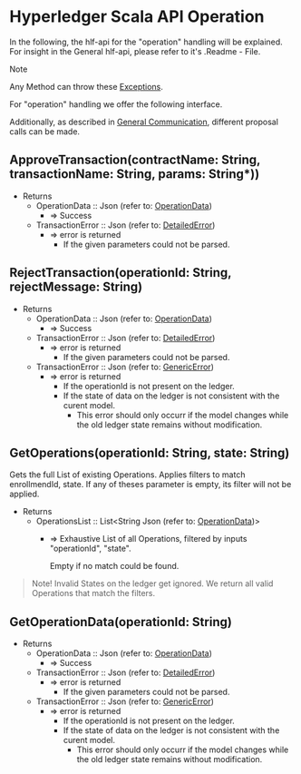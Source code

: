 # Hyperledger Scala API Operation

In the following, the hlf-api for the "operation" handling will be explained.
For insight in the General hlf-api, please refer to it's .Readme - File.
> [!NOTE]
Any Method can throw these [Exceptions](errors.md#Exceptions).

For "operation" handling we offer the following interface. 

Additionally, as described in [General Communication](general-communication.md), different proposal calls can be made.


## ApproveTransaction(contractName: String, transactionName: String, params: String*))
- Returns
    - OperationData :: Json (refer to: [OperationData](../chaincode/operation.md#OperationData))
        - => Success
    - TransactionError :: Json (refer to: [DetailedError](../chaincode/errors.md#DetailedError))
        - => error is returned
          - If the given parameters could not be parsed.

## RejectTransaction(operationId: String, rejectMessage: String)
- Returns
    - OperationData :: Json (refer to: [OperationData](../chaincode/operation.md#OperationData))
        - => Success
    - TransactionError :: Json (refer to: [DetailedError](../chaincode/errors.md#DetailedError))
        - => error is returned
          - If the given parameters could not be parsed.
    - TransactionError :: Json (refer to: [GenericError](../chaincode/errors.md#GenericError))
        - => error is returned
          - If the operationId is not present on the ledger.
          - If the state of data on the ledger is not consistent with the curent model.
            - This error should only occurr if the model changes while the old ledger state remains without modification.

## GetOperations(operationId: String, state: String)

Gets the full List of existing Operations.
Applies filters to match enrollmendId, state.
If any of theses parameter is empty, its filter will not be applied.
- Returns
    - OperationsList :: List\<String Json (refer to: [OperationData](../chaincode/operation.md#OperationData))\> 
        - => Exhaustive List of all Operations, filtered by
            inputs "operationId", "state".

            Empty if no match could be found.

> Note! Invalid States on the ledger get ignored.
> We return all valid Operations that match the filters.

## GetOperationData(operationId: String)

- Returns
    - OperationData :: Json (refer to: [OperationData](../chaincode/operation.md#OperationData))
        - => Success
    - TransactionError :: Json (refer to: [DetailedError](../chaincode/errors.md#DetailedError))
        - => error is returned
          - If the given parameters could not be parsed.
    - TransactionError :: Json (refer to: [GenericError](../chaincode/errors.md#GenericError))
        - => error is returned
          - If the operationId is not present on the ledger.
          - If the state of data on the ledger is not consistent with the curent model.
            - This error should only occurr if the model changes while the old ledger state remains without modification.
